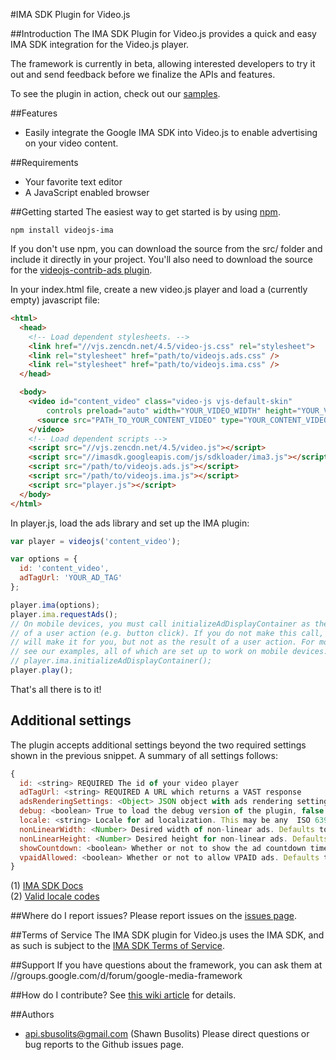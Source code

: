 #IMA SDK Plugin for Video.js

##Introduction
The IMA SDK Plugin for Video.js provides a quick and easy IMA SDK integration for the Video.js player.

The framework is currently in beta, allowing interested developers to try it out and send feedback before we finalize the APIs and features.

To see the plugin in action, check out our [samples](//googleads.github.io/videojs-ima/).

##Features
- Easily integrate the Google IMA SDK into Video.js to enable advertising on your video content.

##Requirements
  - Your favorite text editor
  - A JavaScript enabled browser

##Getting started
The easiest way to get started is by using [npm](//www.npmjs.org/).

```
npm install videojs-ima
```

If you don't use npm, you can download the source from the src/ folder and include it directly in your project. You'll also need to download the source for the [videojs-contrib-ads plugin](//github.com/videojs/videojs-contrib-ads).

In your index.html file, create a new video.js player and load a (currently empty) javascript file:

```html
<html>
  <head>
    <!-- Load dependent stylesheets. -->
    <link href="//vjs.zencdn.net/4.5/video-js.css" rel="stylesheet">
    <link rel="stylesheet" href="path/to/videojs.ads.css" />
    <link rel="stylesheet" href="path/to/videojs.ima.css" />
  </head>

  <body>
    <video id="content_video" class="video-js vjs-default-skin"
        controls preload="auto" width="YOUR_VIDEO_WIDTH" height="YOUR_VIDEO_HEIGHT">
      <source src="PATH_TO_YOUR_CONTENT_VIDEO" type="YOUR_CONTENT_VIDEO_TYPE" />
    </video>
    <!-- Load dependent scripts -->
    <script src="//vjs.zencdn.net/4.5/video.js"></script>
    <script src="//imasdk.googleapis.com/js/sdkloader/ima3.js"></script>
    <script src="/path/to/videojs.ads.js"></script>
    <script src="/path/to/videojs.ima.js"></script>
    <script src="player.js"></script>
  </body>
</html>
```

In player.js, load the ads library and set up the IMA plugin:

```javascript
var player = videojs('content_video');

var options = {
  id: 'content_video',
  adTagUrl: 'YOUR_AD_TAG'
};

player.ima(options);
player.ima.requestAds();
// On mobile devices, you must call initializeAdDisplayContainer as the result
// of a user action (e.g. button click). If you do not make this call, the SDK
// will make it for you, but not as the result of a user action. For more info
// see our examples, all of which are set up to work on mobile devices.
// player.ima.initializeAdDisplayContainer();
player.play();
```

That's all there is to it!

## Additional settings
The plugin accepts additional settings beyond the two required settings shown in the previous snippet. A summary of all settings follows:
```javascript
{
  id: <string> REQUIRED The id of your video player
  adTagUrl: <string> REQUIRED A URL which returns a VAST response
  adsRenderingSettings: <Object> JSON object with ads rendering settings as defined in the IMA SDK Docs(1).
  debug: <boolean> True to load the debug version of the plugin, false to load the non-debug version. Defaults to false.
  locale: <string> Locale for ad localization. This may be any  ISO 639-1 (two-letter) or ISO 639-2 (three-letter) code(2). Defaults to 'en'.
  nonLinearWidth: <Number> Desired width of non-linear ads. Defaults to player width.
  nonLinearHeight: <Number> Desired height for non-linear ads. Defaults to 1/3 player height.
  showCountdown: <boolean> Whether or not to show the ad countdown timer. Defaults to true.
  vpaidAllowed: <boolean> Whether or not to allow VPAID ads. Defaults to true.
}
```
(1) [IMA SDK Docs](//developers.google.com/interactive-media-ads/docs/sdks/html5/v3/apis#ima.AdsRenderingSettings)
<br />
(2) [Valid locale codes](http://www.loc.gov/standards/iso639-2/php/English_list.php)

##Where do I report issues?
Please report issues on the [issues page](../../issues).

##Terms of Service
The IMA SDK plugin for Video.js uses the IMA SDK, and as such is subject to the
[IMA SDK Terms of Service](https://developers.google.com/interactive-media-ads/terms).

##Support
If you have questions about the framework, you can ask them at //groups.google.com/d/forum/google-media-framework

##How do I contribute?
See [this wiki article](../../wiki/Becoming-a-contributor) for details.

##Authors
  - api.sbusolits@gmail.com (Shawn Busolits) Please direct questions or bug reports to the Github issues page.
